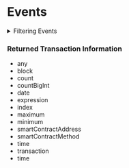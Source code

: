 # Events

<details>

<summary>Filtering Events</summary>

-   any
-   blockId
-   date
-   height
-   index
-   options
-   smartContractAddress
-   smartContractMethod
-   time
-   transactionId
-   transactionIndexInCollection
-   transactionStatusCode
-   type

</details>

### Returned Transaction Information

-   any
-   block
-   count
-   countBigInt
-   date
-   expression
-   index
-   maximum
-   minimum
-   smartContractAddress
-   smartContractMethod
-   time
-   transaction
-   time
